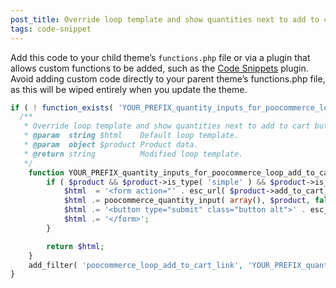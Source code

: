 ```yaml
---
post_title: Override loop template and show quantities next to add to cart buttons
tags: code-snippet
---
```


Add this code to your child theme’s `functions.php` file or via a plugin that allows custom functions to be added, such as the [Code Snippets](https://wordpress.org/plugins/code-snippets/) plugin. Avoid adding custom code directly to your parent theme’s functions.php file, as this will be wiped entirely when you update the theme.

```php
if ( ! function_exists( 'YOUR_PREFIX_quantity_inputs_for_poocommerce_loop_add_to_cart_link' ) ) {
  /**
   * Override loop template and show quantities next to add to cart buttons
   * @param  string $html    Default loop template.
   * @param  object $product Product data.
   * @return string          Modified loop template.
   */
	function YOUR_PREFIX_quantity_inputs_for_poocommerce_loop_add_to_cart_link( $html, $product ) {
		if ( $product && $product->is_type( 'simple' ) && $product->is_purchasable() && $product->is_in_stock() && ! $product->is_sold_individually() ) {
			$html  = '<form action="' . esc_url( $product->add_to_cart_url() ) . '" class="cart" method="post" enctype="multipart/form-data">';
			$html .= poocommerce_quantity_input( array(), $product, false );
			$html .= '<button type="submit" class="button alt">' . esc_html( $product->add_to_cart_text() ) . '</button>';
			$html .= '</form>';
		}

		return $html;
	}
	add_filter( 'poocommerce_loop_add_to_cart_link', 'YOUR_PREFIX_quantity_inputs_for_poocommerce_loop_add_to_cart_link', 10, 2 );
}
```
